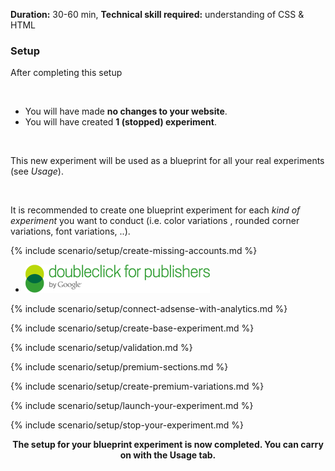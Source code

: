 **Duration:** <span class="label success">30-60 min</span>, **Technical skill required:** <span class="label warning">understanding of CSS &amp; HTML</span>

<div class="alert-message block-message info">
<h3>Setup</h3>
<p>After completing this setup</p>
<br />
<ul>
  <li>You will have made <strong>no changes to your website</strong>.</li>
  <li>You will have created <strong>1 (stopped) experiment</strong>.</li>
</ul>
<br />
<p>This new experiment will be used as a blueprint for all your real experiments (see <em>Usage</em>).</p>
<br />
<p>It is recommended to create one blueprint experiment for each <em>kind of experiment</em> you want to conduct (i.e. color variations , rounded corner variations, font variations, ..).</p>
</div>

{% include scenario/setup/create-missing-accounts.md %}
* [![DoubleClick For Publishers](/img/doubleclick-for-publishers-logo.png "DoubleClick For Publishers logo")](http://www.google.com/dfp "DoubleClick For Publishers homepage")

{% include scenario/setup/connect-adsense-with-analytics.md %}

{% include scenario/setup/create-base-experiment.md %}

{% include scenario/setup/validation.md %}

{% include scenario/setup/premium-sections.md %}

{% include scenario/setup/create-premium-variations.md %}

{% include scenario/setup/launch-your-experiment.md %}

{% include scenario/setup/stop-your-experiment.md %}

<div class="alert-message block-message info">
  <p style="text-align:center"><strong>The setup for your blueprint experiment is now completed. You can carry on with the Usage tab.</strong></p>
</div>